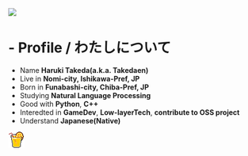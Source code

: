 <img src="img/anime2.gif">
<link href="https://unpkg.com/nes.css@latest/css/nes.min.css" rel="stylesheet"/>

# - Profile / わたしについて

- Name **Haruki Takeda(a.k.a. Takedaen)**
- Live in **Nomi-city, Ishikawa-Pref, JP**
- Born in **Funabashi-city, Chiba-Pref, JP**
- Studying **Natural Language Processing**
- Good with **Python**, **C++**
- Interedted in **GameDev**, **Low-layerTech**, **contribute to OSS project**
- Understand **Japanese(Native)**

<a href="https://twitter.com/takedarn_n"><img src="img/orange-juice.png"></a>
